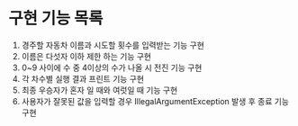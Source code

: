# 구현 기능 목록
1. 경주할 자동차 이름과 시도할 횟수를 입력받는 기능 구현
2. 이름은 다섯자 이하 제한 하는 기능 구현
3. 0~9 사이에 수 중 4이상의 수가 나올 시 전진 기능 구현
4. 각 차수별 실행 결과 프린트 기능 구현
5. 최종 우승자가 혼자 일 때와 여럿일 때 기능 구현
6. 사용자가 잘못된 값을 입력할 경우 IllegalArgumentException 발생 후 종료 기능 구현